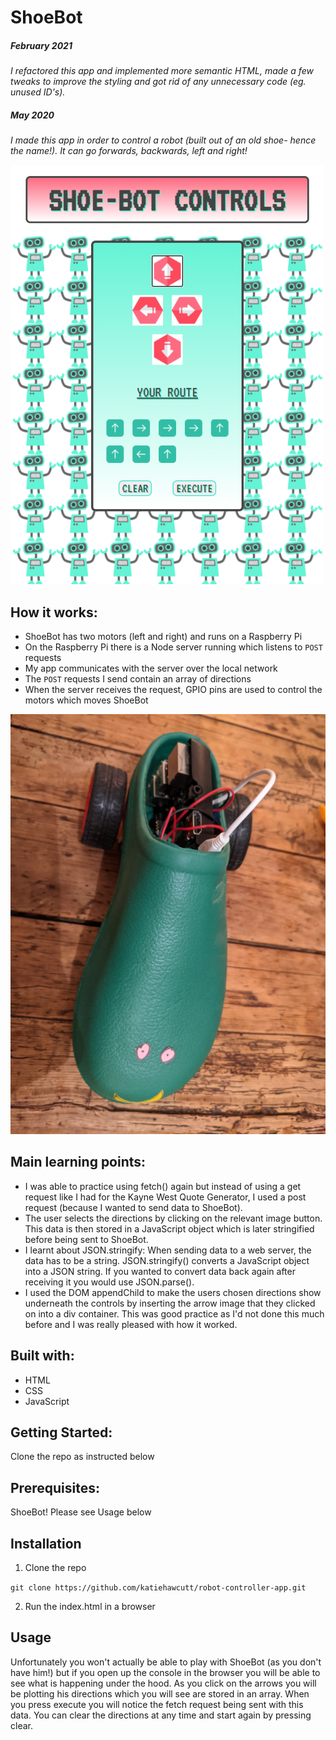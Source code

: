 # ShoeBot

##### February 2021

_I refactored this app and implemented more semantic HTML, made a few tweaks to improve the styling and got rid of any unnecessary code (eg. unused ID's)._

##### May 2020

_I made this app in order to control a robot (built out of an old shoe- hence the name!). It can go forwards, backwards, left and right!_

![ShoeBot Controls](./Images/shoebot-screenshot.png)

## How it works:

- ShoeBot has two motors (left and right) and runs on a Raspberry Pi
- On the Raspberry Pi there is a Node server running which listens to `POST` requests
- My app communicates with the server over the local network
- The `POST` requests I send contain an array of directions
- When the server receives the request, GPIO pins are used to control the motors which moves ShoeBot

![A photo of ShoeBot](./Images/shoeBot.png)

## Main learning points:

- I was able to practice using fetch() again but instead of using a get request like I had for the Kayne West Quote Generator, I used a post request (because I wanted to send data to ShoeBot).
- The user selects the directions by clicking on the relevant image button. This data is then stored in a JavaScript object which is later stringified before being sent to ShoeBot.
- I learnt about JSON.stringify: When sending data to a web server, the data has to be a string. JSON.stringify() converts a JavaScript object into a JSON string. If you wanted to convert data back again after receiving it you would use JSON.parse().
- I used the DOM appendChild to make the users chosen directions show underneath the controls by inserting the arrow image that they clicked on into a div container. This was good practice as I'd not done this much before and I was really pleased with how it worked.

## Built with:

- HTML
- CSS
- JavaScript

## Getting Started:

Clone the repo as instructed below

## Prerequisites:

ShoeBot! Please see Usage below

## Installation

1.  Clone the repo

`git clone https://github.com/katiehawcutt/robot-controller-app.git`

2. Run the index.html in a browser

## Usage

Unfortunately you won't actually be able to play with ShoeBot (as you don't have him!) but if you open up the console in the browser you will be able to see what is happening under the hood. As you click on the arrows you will be plotting his directions which you will see are stored in an array. When you press execute you will notice the fetch request being sent with this data. You can clear the directions at any time and start again by pressing clear.
